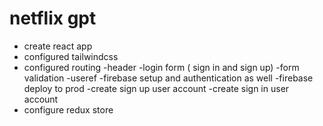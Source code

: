 # netflix gpt

- create react app
- configured tailwindcss
- configured routing
-header
-login form ( sign in and sign up)
-form validation
-useref
-firebase setup and authentication as well
-firebase deploy to prod
-create sign up user account
-create sign in user account
- configure redux store